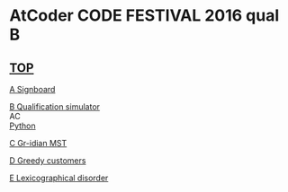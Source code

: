 # AtCoder CODE FESTIVAL 2016 qual B  

## [TOP](https://atcoder.jp/contests/code-festival-2016-qualb)  

[A Signboard](https://atcoder.jp/contests/code-festival-2016-qualb/tasks/codefestival_2016_qualB_a)   
[](https://atcoder.jp/contests/code-festival-2016-qualb/submissions/)  

[B Qualification simulator](https://atcoder.jp/contests/code-festival-2016-qualb/tasks/codefestival_2016_qualB_b)   
AC  
[Python](https://atcoder.jp/contests/code-festival-2016-qualb/submissions/15557300)  

[C Gr-idian MST](https://atcoder.jp/contests/code-festival-2016-qualb/tasks/codefestival_2016_qualB_c)   
[](https://atcoder.jp/contests/code-festival-2016-qualb/submissions/)  

[D Greedy customers](https://atcoder.jp/contests/code-festival-2016-qualb/tasks/codefestival_2016_qualB_d)   
[](https://atcoder.jp/contests/code-festival-2016-qualb/submissions/)  

[E Lexicographical disorder](https://atcoder.jp/contests/code-festival-2016-qualb/tasks/codefestival_2016_qualB_e)   
[](https://atcoder.jp/contests/code-festival-2016-qualb/submissions/)  

